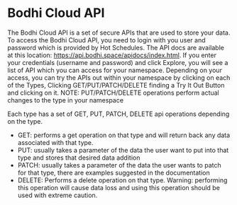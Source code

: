 Bodhi Cloud API
===========

The Bodhi Cloud API is a set of secure APIs that are used to store your data.  To access the Bodhi Cloud API, you need to login with you user and password which is provided by Hot Schedules.  The API docs are available at this location: <a href="https://api.bodhi.space/apidocs/index.html">https://api.bodhi.space/apidocs/index.html</a>.  If you enter your credentials (username and password) and click Explore, you will see a list of API which you can access for your namespace.  Depending on your access, you can try the APIs out within your namespace by clicking on each of the Types, Clicking GET/PUT/PATCH/DELETE finding a Try It Out Button and clicking on it.  NOTE: PUT/PATCH/DELETE operations perform actual changes to the type in your namespace

Each type has a set of GET, PUT, PATCH, DELETE api operations depending on the type.
* GET: performs a get operation on that type and will return back any data associated with that type.
* PUT: usually takes a parameter of the data the user want to put into that type and stores that desired data addition
* PATCH: usually takes a parameter of the data the user wants to patch for that type, there are examples suggested in the documentation
* DELETE: Performs a delete operation on that type. Warning: performing this operation will cause data loss and using this operation should be used with extreme caution.
